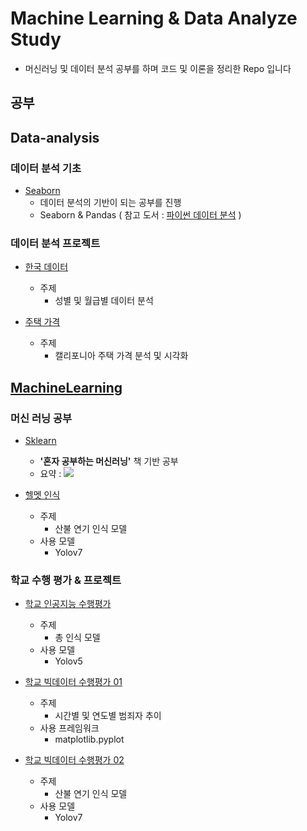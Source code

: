 # Machine Learning & Data Analyze Study

- 머신러닝 및 데이터 분석 공부를 하며 코드 및 이론을 정리한 Repo 입니다

## 공부

## Data-analysis 

### 데이터 분석 기초
- [Seaborn](https://github.com/al0214/ML-Data-Study/tree/main/Data-Analysis/Study/Seaborn-Basic)
  - 데이터 분석의 기반이 되는 공부를 진행
  - Seaborn & Pandas ( 참고 도서 : [파이썬 데이터 분석](https://ebook-product.kyobobook.co.kr/dig/epd/ebook/E000002945440) )

### 데이터 분석 프로젝트
- [한국 데이터](https://github.com/al0214/ML-Data-Study/tree/main/Data-Analysis/Project/Korean_data)
  - 주제
    - 성별 및 월급별 데이터 분석
 
- [주택 가격](https://github.com/al0214/ML-Data-Study/tree/main/Data-Analysis/Project/First-Project)
  - 주제
    - 캘리포니아 주택 가격 분석 및 시각화    

## [MachineLearning](https://github.com/al0214/ML-Data-Study/tree/main/Machine-Learning/Project)

### 머신 러닝 공부
- [Sklearn](https://github.com/al0214/ML-Data-Study/tree/main/Machine-Learning/Study/Sklearn)
  - **'혼자 공부하는 머신러닝'** 책 기반 공부
  - 요약 : <img src="https://img.shields.io/badge/Notion-black?style=flat&logo=Notion&logoColor=white"/>

- [헬멧 인식](https://github.com/al0214/ML-Engineer-Study/tree/main/MachineLearning/School_BigData_Project_02)
  - 주제
    - 산불 연기 인식 모델
  - 사용 모델
    - Yolov7

### 학교 수행 평가 & 프로젝트
- [학교 인공지능 수행평가](https://github.com/al0214/ML-Data-Study/tree/main/Machine-Learning/Project/School_AI_Project)
  - 주제
    - 총 인식 모델
  - 사용 모델
    - Yolov5
   
- [학교 빅데이터 수행평가 01](https://github.com/al0214/ML-Engineer-Study/tree/main/MachineLearning/School_BigData_Project_01)
  - 주제
    - 시간별 및 연도별 범죄자 추이
  - 사용 프레임워크
    - matplotlib.pyplot  

- [학교 빅데이터 수행평가 02](https://github.com/al0214/ML-Engineer-Study/tree/main/MachineLearning/School_BigData_Project_02)
  - 주제
    - 산불 연기 인식 모델
  - 사용 모델
    - Yolov7
